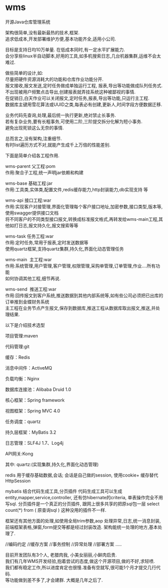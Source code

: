 # wms
开源Java仓库管理系统

架构很简单,没有最新最热的技术,框架.</br>
追求低成本,开发部署维护方便,基本功能齐全,适用小公司.

目标是支持日均10万单量. 在低成本同时,有一定水平扩展能力.</br>
会分享些linux半自动脚本,好用的工具,如多机搜索日志,几台机器集群,运维不会太难过.

做些简单的设计,如:</br>
尽量把硬件资源消耗大的功能和仓库作业功能分开.</br>
报文接收,报文发送,定时任务做成单独运行工程, 报表,导出等功能做成队列任务式.</br>
不出现被用户频繁点击导出,创建报表就弄挂系统这种被鄙视的事情.</br>
在促销日,白天作业可以关闭报文,定时任务,报表,导出等功能,只运行主工程.</br>
数据库主键用雪花算法或UUID之类,每表必有创建,更新人,时间字段方便数据迁移.

业务代码先查询,处理,最后统一执行更新,绝对禁止长事务.</br>
若有复杂业务,要有长粗事务,可使用二阶,三阶提交拆分化解为短小事务.</br>
避免出现死锁这么无奈的事情.

总而言之,没有架构,注重细节.</br>
有时list遍历方式不对,就能产生成千上万倍的性能差别.</br>


下面是简单介绍各工程作用.

wms-parent
  父工程:<packing>pom<packing></br>
  作用:聚合子工程,统一声明jar依赖和构建

wms-base
  基础工程:<packing>jar<packing></br>
  作用:工具类,实体类,配置文件,redis缓存能力,http封装能力,db实现支持 等   
  
wms-api
  接口工程:<packing>war<packing></br>
  作用:实现客户对接管理,界面化管理每个客户接口地址,加密参数,接口类型,版本等,使用swagger提供接口文档</br>
  将不同客户的不同类型接口报文,转换成标准报文格式,再转发给wms-main工程,其他如打日志,报文持久化,报文搜索等等
			  	
wms-task
  任务工程:<packing>war<packing></br>
  作用:定时任务,常用于报表,定时发送数据等</br>
  使用quartz框架,支持quartz集群,持久化,界面化动态管理任务

wms-main
  主工程:<packing>war<packing></br>
  作用:系统管理,用户管理,客户管理,权限管理,采购单管理,订单管理,作业....所有功能</br>
  如何协调其他工程,细节再说.
  
wms-send
  推送工程:<packing>war<packing></br>
  作用:回传报文到客户系统,推送数据到其他内部系统等,如有些公司必须把已出库的订单推到金蝶财务系统</br>
  主工程在业务节点产生报文,保存到数据库,推送工程从数据库取出报文,推送,并处理结果.
  
以下是介绍技术选型

项目管理:maven

代码管理:git

缓存：Redis

消息中间件：ActiveMQ

负载均衡：Nginx

数据库连接池：Alibaba Druid 1.0

核心框架：Spring framework

视图框架：Spring MVC 4.0

任务调度：quartz

持久层框架：MyBatis 3.2

日志管理：SLF4J 1.7、Log4j

API网关:Kong

其中: 
quartz:(实现集群,持久化,界面化动态管理)

redis 用于缓存基础数据,会话; 会话是自己做的session, 使用cookie+ 缓存替代 HttpSession

mybatis 结合代码生成工具,分页插件
代码生成工具可以生成entity,mapper,service,controller, 还有仿hibernate的criteria, 单表操作完全不用写sql.
分页插件是一个真正的分页插件, 跟网上很多共享的把原sql包一层 select count(*) from ( 原查询sql ) 这种没用的插件不一样.

框架还有其他方面的处理,如使用全局trim参数,aop 处理异常,日志,统一消息封装,前端框架表格,弹窗,form提交等都是经过封装改造. 架构能统一处理的地方,基本处理了.


//编码约定 //缓存方案 //事务控制 //异常处理 //部署方案 ..... 

目前开发团队有3个人, 老腊肉我, 小美女丽丽,小鲜肉启贵.</br>
我们有几年WMS开发经验,抱着尝试的态度,做这个开源项目,做的不好,求轻喷. </br>
我们都有稳定工作,所以进度肯定也很慢.准备有空就写,很可能1个月才提交几行代码.</br>
等功能做到差不多了,才会建群. 大概是几年之后了. 
